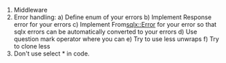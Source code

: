 1) Middleware
2) Error handling:
    a) Define enum of your errors
    b) Implement Response error for your errors
    c) Implement From<sqlx::Error> for your error so that sqlx errors can be automatically converted to your errors
    d) Use question mark operator where you can
    e) Try to use less unwraps
    f) Try to clone less
3) Don't use select * in code.
